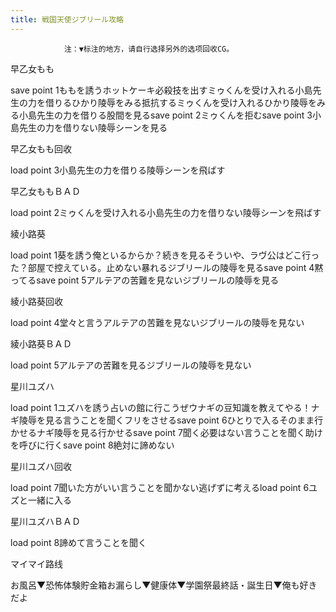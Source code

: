 ```yaml
---
title: 戦国天使ジブリール攻略
---
```


                注：▼标注的地方，请自行选择另外的选项回收CG。

早乙女もも

save point 1ももを誘うホットケーキ必殺技を出すミゥくんを受け入れる小島先生の力を借りるひかり陵辱をみる抵抗するミゥくんを受け入れるひかり陵辱をみる小島先生の力を借りる股間を見るsave point 2ミゥくんを拒むsave point 3小島先生の力を借りない陵辱シーンを見る

早乙女もも回收

load point 3小島先生の力を借りる陵辱シーンを飛ばす

早乙女ももＢＡＤ

load point 2ミゥくんを受け入れる小島先生の力を借りない陵辱シーンを飛ばす

綾小路葵

load point 1葵を誘う俺といるからか？続きを見るそういや、ラヴ公はどこ行った？部屋で控えている。止めない暴れるジブリールの陵辱を見るsave point 4黙ってるsave point 5アルテアの苦難を見ないジブリールの陵辱を見る

綾小路葵回收

load point 4堂々と言うアルテアの苦難を見ないジブリールの陵辱を見ない

綾小路葵ＢＡＤ

load point 5アルテアの苦難を見るジブリールの陵辱を見ない

星川ユズハ

load point 1ユズハを誘う占いの館に行こうぜウナギの豆知識を教えてやる！ナギ陵辱を見る言うことを聞くフリをさせるsave point 6ひとりで入るそのまま行かせるナギ陵辱を見る行かせるsave point 7聞く必要はない言うことを聞く助けを呼びに行くsave point 8絶対に諦めない

星川ユズハ回收

load point 7聞いた方がいい言うことを聞かない逃げずに考えるload point 6ユズと一緒に入る

星川ユズハＢＡＤ

load point 8諦めて言うことを聞く

マイマイ路线

お風呂▼恐怖体験貯金箱お漏らし▼健康体▼学園祭最終話・誕生日▼俺も好きだよ
              
